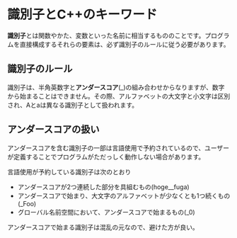 # 識別子とC++のキーワード

**識別子**とは関数やかた、変数といった名前に相当するもののことです。プログラムを直接構成するそれらの要素は、必ず識別子のルールに従う必要があります。

## 識別子のルール
識別子は、半角英数字と**アンダースコア**(_)の組み合わせからなりますが、数字から始まることはできません。その際、アルファベットの大文字と小文字は区別され、Aとaは異なる識別子として扱われます。

## アンダースコアの扱い
アンダースコアを含む識別子の一部は言語使用で予約されているので、ユーザーが定義することでプログラムがただっしく動作しない場合があります。

言語使用が予約している識別子は次のとおり

- アンダースコアが2つ連続した部分を具組むもの(hoge__fuga)
- アンダースコアで始まり、大文字のアルファベットが少なくとも1つ続くもの(_Foo)
- グローバル名前空間において、アンダースコアで始まるもの(_0)

アンダースコアで始まる識別子は混乱の元なので、避けた方が良い。

